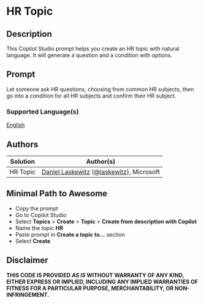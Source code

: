 # HR Topic

## Description

This Copilot Studio prompt helps you create an HR topic with natural language. It will generate a question and a condition with options.

## Prompt

Let someone ask HR questions, choosing from common HR subjects, then go into a condition for all HR subjects and confirm their HR subject.

### Supported Language(s)

[English](./en-us/prompt.md)

## Authors

Solution|Author(s)
--------|---------
HR Topic | [Daniel Laskewitz](https://github.com/laskewitz) ([@laskewitz](https://twitter.com/laskewitz)), Microsoft

## Minimal Path to Awesome

* Copy the prompt
* Go to Copilot Studio
* Select **Topics** > **Create** > **Topic** > **Create from description with Copilot**
* Name the topic **HR**
* Paste prompt in **Create a topic to...** section 
* Select **Create**

## Disclaimer

**THIS CODE IS PROVIDED *AS IS* WITHOUT WARRANTY OF ANY KIND, EITHER EXPRESS OR IMPLIED, INCLUDING ANY IMPLIED WARRANTIES OF FITNESS FOR A PARTICULAR PURPOSE, MERCHANTABILITY, OR NON-INFRINGEMENT.**
